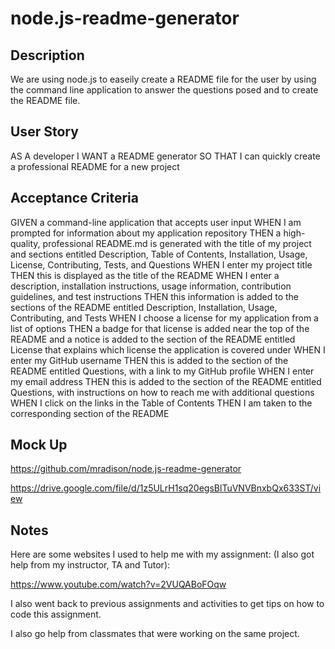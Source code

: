 # node.js-readme-generator

## Description 

We are using node.js to easeily create a README file for the user by using the command line application to answer the questions posed and to create the README file.

## User Story

AS A developer
I WANT a README generator
SO THAT I can quickly create a professional README for a new project

## Acceptance Criteria 

GIVEN a command-line application that accepts user input
WHEN I am prompted for information about my application repository
THEN a high-quality, professional README.md is generated with the title of my project and sections entitled Description, Table of Contents, Installation, Usage, License, Contributing, Tests, and Questions
WHEN I enter my project title
THEN this is displayed as the title of the README
WHEN I enter a description, installation instructions, usage information, contribution guidelines, and test instructions
THEN this information is added to the sections of the README entitled Description, Installation, Usage, Contributing, and Tests
WHEN I choose a license for my application from a list of options
THEN a badge for that license is added near the top of the README and a notice is added to the section of the README entitled License that explains which license the application is covered under
WHEN I enter my GitHub username
THEN this is added to the section of the README entitled Questions, with a link to my GitHub profile
WHEN I enter my email address
THEN this is added to the section of the README entitled Questions, with instructions on how to reach me with additional questions
WHEN I click on the links in the Table of Contents
THEN I am taken to the corresponding section of the README

## Mock Up

https://github.com/mradison/node.js-readme-generator

https://drive.google.com/file/d/1z5ULrH1sq20egsBlTuVNVBnxbQx633ST/view





## Notes

Here are some websites I used to help me with my assignment: (I also got help from my instructor, TA and Tutor):

https://www.youtube.com/watch?v=2VUQABoFOqw


I also went back to previous assignments and activities to get tips on how to code this assignment. 

I also go help from classmates that were working on the same project. 